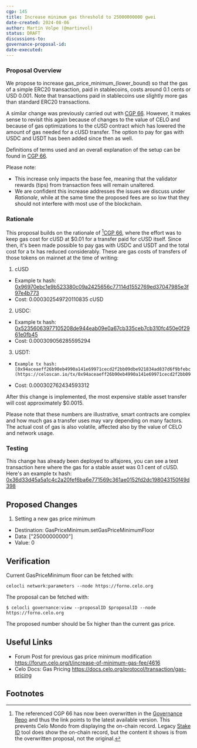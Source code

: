 ```yaml
---
cgp: 145
title: Increase minimum gas threshold to 25000000000 gwei
date-created: 2024-08-06
author: Martín Volpe (@martinvol)
status: DRAFT
discussions-to:
governance-proposal-id:
date-executed:
---
```


### Proposal Overview

We propose to increase gas_price_minimum_(lower_bound) so that the gas of a simple ERC20 transaction, paid in stablecoins, costs around 0.1 cents or USD 0.001. Note that transactions paid in stablecoins use slightly more gas than standard ERC20 transactions.

A similar change was previously carried out with [CGP 66](https://github.com/celo-org/governance/blob/277ae3cb52e8bbb0e7f74c819b9b09f738f4bbd0/CGPs/cgp-0066.md). However, it makes sense to revisit this again because of changes to the value of CELO and because of gas optimizations to the cUSD contract which has lowered the amount of gas needed for a cUSD transfer. The option to pay for gas with USDC and USDT has been added since then as well.

Definitions of terms used and an overall explanation of the setup can be found in [CGP 66](https://github.com/celo-org/governance/blob/277ae3cb52e8bbb0e7f74c819b9b09f738f4bbd0/CGPs/cgp-0066.md).

Please note: 
* This increase only impacts the base fee, meaning that the validator rewards (tips) from transaction fees will remain unaltered.
* We are confident this increase addresses the issues we discuss under _Rationale_, while at the same time the proposed fees are so low that they should not interfere with most use of the blockchain.

### Rationale

This proposal builds on the rationale of [^1][CGP 66](https://github.com/celo-org/governance/blob/277ae3cb52e8bbb0e7f74c819b9b09f738f4bbd0/CGPs/cgp-0066.md), where the effort was to keep gas cost for cUSD at $0.01 for a transfer paid for cUSD itself. Since then, it's been made possible to pay gas with USDC and USDT and the total cost for a tx has reduced considerably. These are gas costs of transfers of those tokens on mainnet at the time of writing:

1. cUSD
  * Example tx hash: [0x96970ebc1e9b523380c09a2425656c77114d1552769ed37047985e3f97e4b773](https://celoscan.io/tx/0x96970ebc1e9b523380c09a2425656c77114d1552769ed37047985e3f97e4b773)
  * Cost: 0.000302549720110835 cUSD
2. USDC:
  * Example tx hash: [0x52356063977105208de944eab09e0a67cb335ceb7cb310fc450e0f2961e0fb45](https://celoscan.io/tx/0x52356063977105208de944eab09e0a67cb335ceb7cb310fc450e0f2961e0fb45)
  * Cost: 0.000309056285595294
3. USDT:
  * 	Example tx hash: [0x94aceaeff26b90eb4990a141e69971cecd2f2bb09dbe921834ad837d6f9bfebc](https://celoscan.io/tx/0x94aceaeff26b90eb4990a141e69971cecd2f2bb09dbe921834ad837d6f9bfebc)
  * Cost: 0.000302762434593312


After this change is implemented, the most expensive stable asset transfer will cost approximately $0.0015.

Please note that these numbers are illustrative, smart contracts are complex and how much gas a transfer uses may vary depending on many factors. The actual cost of gas is also volatile, affected also by the value of CELO and network usage.

### Testing

This change has already been deployed to alfajores, you can see a test transaction here where the gas for a stable asset was 0.1 cent of cUSD. Here's an example tx hash: [0x36d33d45a5a1c4c2a20fef6ba6e771569c361ae0152fd2dc198043150f49d398](https://alfajores.celoscan.io/tx/0x36d33d45a5a1c4c2a20fef6ba6e771569c361ae0152fd2dc198043150f49d398)

## Proposed Changes


1. Setting a new gas price minimum
  - Destination: GasPriceMinimum.setGasPriceMinimumFloor
  - Data: ["25000000000"]
  - Value: 0

## Verification

Current GasPriceMinimum floor can be fetched with:

`celocli network:parameters --node https://forno.celo.org`

The proposal can be fetched with:

`$ celocli governance:view --proposalID $proposalID --node https://forno.celo.org`

The proposed number should be 5x higher than the current gas price.

## Useful Links

* Forum Post for previous gas price minimum modification https://forum.celo.org/t/increase-of-minimum-gas-fee/4616
* Celo Docs: Gas Pricing https://docs.celo.org/protocol/transaction/gas-pricing

## Footnotes
[^1]: The referenced CGP 66 has now been overwritten in the [Governance Repo](https://github.com/celo-org/governance/) and thus the link points to the latest available version. This prevents Celo Mondo from displaying the on-chain record. Legacy [Stake ID](https://celo.stake.id/#/proposal/83) tool does show the on-chain record, but the content it shows is from the overwritten proposal, not the original.
